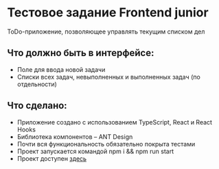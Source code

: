 # Тестовое задание Frontend junior
ToDo-приложение, позволяющее управлять текущим списком дел

## Что должно быть в интерфейсе:
- Поле для ввода новой задачи
- Списки всех задач, невыполненных и выполненных задач (по отдельности)

## Что сделано:
- Приложение создано с использованием TypeScript, React и React Hooks
- Библиотека компонентов – ANT Design
- Почти вся функциональность обязательно покрыта тестами
- Проект запускается командой npm i && npm run start
- Проект доступен [здесь](https://mmaximmmakarov.github.io/todo-list-mindbox)
